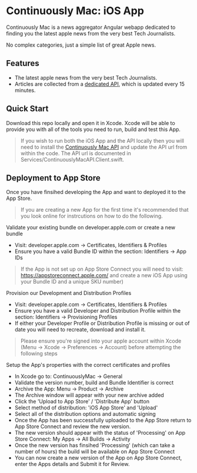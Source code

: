 # Continuously Mac: iOS App

Continuously Mac is a news aggregator Angular webapp dedicated to finding you the latest apple news from the very best Tech Journalists.

No complex categories, just a simple list of great Apple news.

## Features

* The latest apple news from the very best Tech Journalists.
* Articles are collected from a [dedicated API](https://github.com/steven-martin/continuously-mac-api), which is updated every 15 minutes.

## Quick Start

Download this repo locally and open it in Xcode. Xcode will be able to provide you with all of the tools you need to run, build and test this App. 

> If you wish to run both the iOS App and the API locally then you will need to install the [Continuously Mac API](https://github.com/steven-martin/continuously-mac-api) and update the API url from within the code. The API url is documented in Services/ContinuouslyMacAPI.Client.swift.


## Deployment to App Store

Once you have finsihed developing the App and want to deployed it to the App Store.

> If you are creating a new App for the first time it's recommended that you look online for instrcutions on how to do the following.

Validate your existing bundle on developer.apple.com or create a new bundle
* Visit: developer.apple.com -> Certificates, Identifiers & Profiles
* Ensure you have a valid Bundle ID within the section: Identifiers -> App IDs

> If the App is not set up on App Store Connect you will need to visit: https://appstoreconnect.apple.com/ and create a new iOS App using your Bundle ID and a unique SKU number)

Provision our Development and Distribution Profiles
* Visit: developer.apple.com -> Certificates, Identifiers & Profiles
* Ensure you have a valid Developer and Distribution Profile within the section: Identifiers -> Provisioning Profiles
* If either your Developer Profile or Distribution Profile is missing or out of date you will need to recreate, download and install it.

> Please ensure you're signed into your apple account within Xcode (Menu -> Xcode -> Preferences -> Account) before attempting the following steps

Setup the App's properties with the correct certificates and profiles
* In Xcode go to: ContinuouslyMac -> General
* Validate the version number, build and Bundle Identifier is correct
* Archive the App: Menu -> Product -> Archive
* The Archive window will appear with your new archive added
* Click the 'Upload to App Store' / 'Distribute App' button
* Select method of distribution: 'iOS App Store' and 'Upload'
* Select all of the distribution options and automatic signing
* Once the App has been successfully uploaded to the App Store return to App Store Connect and review the new version.
* The new version should appear with the status of 'Processing' on App Store Connect: My Apps -> All Builds -> Activity
* Once the new version has finsihed 'Processing' (which can take a number of hours) the build will be available on App Store Connect
* You can now create a new version of the App on App Store Connect, enter the Apps details and Submit it for Review.

